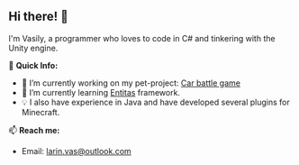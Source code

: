 ## Hi there! 👋

I'm Vasily, a programmer who loves to code in C# and tinkering with the Unity engine. 

🚀 **Quick Info:**
- 🔭 I’m currently working on my pet-project: [Car battle game](https://github.com/larin-vas/project-car-battle-game)
- 🌱 I’m currently learning [Entitas](https://github.com/sschmid/Entitas) framework.
- 💡 I also have experience in Java and have developed several plugins for Minecraft.

📫 **Reach me:**
- Email: [larin.vas@outlook.com](mailto:larin.vas@outlook.com)
